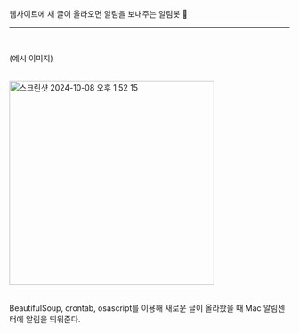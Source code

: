 웹사이트에 새 글이 올라오면 알림을 보내주는 알림봇 📢

---
<br/>

(예시 이미지)

<br/>
  
<img width="368" alt="스크린샷 2024-10-08 오후 1 52 15" src="https://github.com/user-attachments/assets/5aad44b7-2ab8-409d-adad-a464fe5eae95">

<br/>
<br/>

BeautifulSoup, crontab, osascript를 이용해 새로운 글이 올라왔을 때 Mac 알림센터에 알림을 띄워준다.
